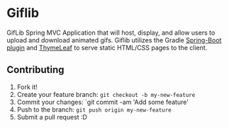 # Giflib
GifLib Spring MVC Application that will host, display, and allow users to upload and download animated gifs.  Giflib utilizes the Gradle [Spring-Boot plugin](https://docs.spring.io/spring-boot/docs/current/reference/html/build-tool-plugins-gradle-plugin.html) and [ThymeLeaf](http://www.thymeleaf.org/) to serve static HTML/CSS pages to the client. 
## Contributing
1. Fork it!
2. Create your feature branch: `git checkout -b my-new-feature`
3. Commit your changes: `git commit -am 'Add some feature'
4. Push to the branch: `git push origin my-new-feature`
5. Submit a pull request :D

